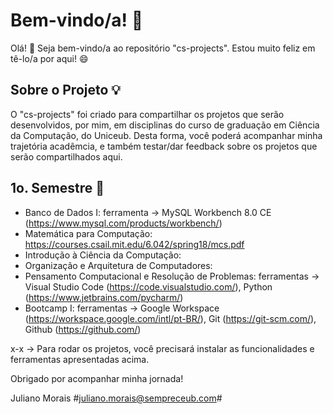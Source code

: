 # Bem-vindo/a! 🎉
Olá! 👋 Seja bem-vindo/a ao repositório "cs-projects". Estou muito feliz em tê-lo/a por aqui! 😄

## Sobre o Projeto 💡
O "cs-projects" foi criado para compartilhar os projetos que serão desenvolvidos, por mim, em disciplinas do curso de graduação em Ciência da Computação, do Uniceub. 
Desta forma, você poderá acompanhar minha trajetória acadêmcia, e também testar/dar feedback sobre os projetos que serão compartilhados aqui.

## 1o. Semestre 🚀
- Banco de Dados I: ferramenta -> MySQL Workbench 8.0 CE (https://www.mysql.com/products/workbench/)
- Matemática para Computação: https://courses.csail.mit.edu/6.042/spring18/mcs.pdf
- Introdução à Ciência da Computação: 
- Organização e Arquitetura de Computadores:
- Pensamento Computacional e Resolução de Problemas: ferramentas -> Visual Studio Code (https://code.visualstudio.com/), Python (https://www.jetbrains.com/pycharm/)
- Bootcamp I: ferramentas -> Google Workspace (https://workspace.google.com/intl/pt-BR/), Git (https://git-scm.com/), Github (https://github.com/)

x-x -> Para rodar os projetos, você precisará instalar as funcionalidades e ferramentas apresentadas acima.

Obrigado por acompanhar minha jornada!

Juliano Morais 
#juliano.morais@sempreceub.com#
